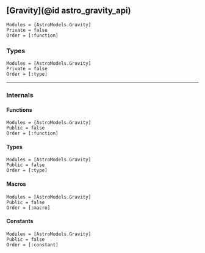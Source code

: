 ## [Gravity](@id astro_gravity_api) 

```@autodocs
Modules = [AstroModels.Gravity]
Private = false
Order = [:function]
```

### Types

```@autodocs
Modules = [AstroModels.Gravity]
Private = false
Order = [:type]
```

-------------------------------------------------------------

### Internals

#### Functions

```@autodocs
Modules = [AstroModels.Gravity]
Public = false
Order = [:function]
```

#### Types

```@autodocs
Modules = [AstroModels.Gravity]
Public = false
Order = [:type]
```

#### Macros

```@autodocs
Modules = [AstroModels.Gravity]
Public = false
Order = [:macro]
```

#### Constants

```@autodocs
Modules = [AstroModels.Gravity]
Public = false
Order = [:constant]
```